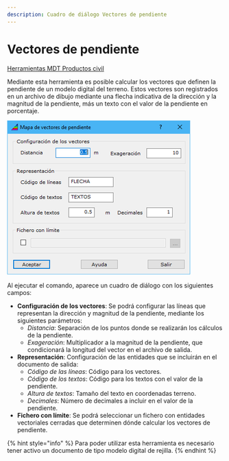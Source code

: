```yaml
---
description: Cuadro de diálogo Vectores de pendiente
---
```


# Vectores de pendiente

[Herramientas MDT Productos civil](../fichas-de-herramientas/ficha-de-herramientas-mdt/productos-civil.md)

Mediante esta herramienta es posible calcular los vectores que definen la pendiente de un modelo digital del terreno. Estos vectores son registrados en un archivo de dibujo mediante una flecha indicativa de la dirección y la magnitud de la pendiente, más un texto con el valor de la pendiente en porcentaje. 

![Cuadro de di&#xE1;logo Vectores de pendiente](../../.gitbook/assets/image%20%2887%29.png)

Al ejecutar el comando, aparece un cuadro de diálogo con los siguientes campos:

* **Configuración de los vectores**: Se podrá configurar las líneas que representan la dirección y magnitud de la pendiente, mediante los siguientes parámetros:
  * _Distancia_: Separación de los puntos donde se realizarán los cálculos de la pendiente.
  * _Exageración_: Multiplicador a la magnitud de la pendiente, que condicionará la longitud del vector en el archivo de salida.
* **Representación**: Configuración de las entidades que se incluirán en el documento de salida:
  * _Código de las líneas_: Código para los vectores.
  * _Código de los textos_: Código para los textos con el valor de la pendiente.
  * _Altura de textos_: Tamaño del texto en coordenadas terreno.
  * _Decimales_: Número de decimales a incluir en el valor de la pendiente.
* **Fichero con límite**: Se podrá seleccionar un fichero con entidades vectoriales cerradas que determinen dónde calcular los vectores de pendiente.

{% hint style="info" %}
Para poder utilizar esta herramienta es necesario tener activo un documento de tipo modelo digital de rejilla.
{% endhint %}

